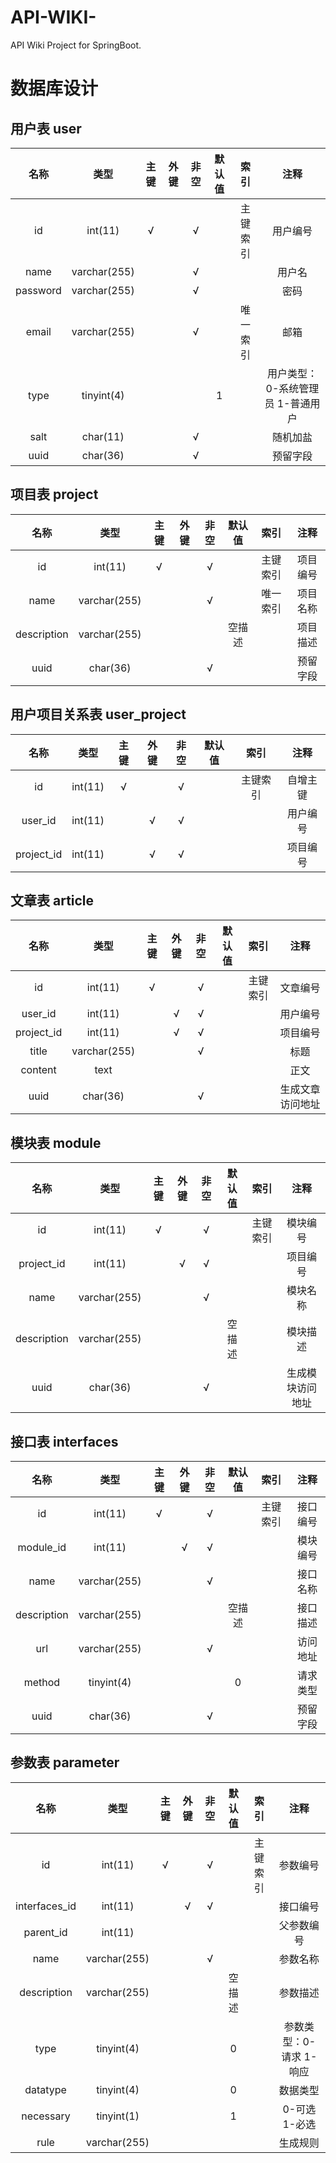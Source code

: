 # API-WIKI-

API Wiki Project for SpringBoot.

# 数据库设计

## 用户表 user

|   名称   |     类型     | 主键 | 外键 | 非空 | 默认值 |   索引   |               注释                |
| :------: | :----------: | :--: | :--: | :--: | :----: | :------: | :-------------------------------: |
|    id    |   int(11)    |  √   |      |  √   |        | 主键索引 |             用户编号              |
|   name   | varchar(255) |      |      |  √   |        |          |              用户名               |
| password | varchar(255) |      |      |  √   |        |          |               密码                |
|  email   | varchar(255) |      |      |  √   |        | 唯一索引 |               邮箱                |
|   type   |  tinyint(4)  |      |      |      |   1    |          | 用户类型：0-系统管理员 1-普通用户 |
|   salt   |   char(11)   |      |      |  √   |        |          |             随机加盐              |
|   uuid   |   char(36)   |      |      |  √   |        |          |             预留字段              |

## 项目表 project

|    名称     |     类型     | 主键 | 外键 | 非空 | 默认值 |   索引   |   注释   |
| :---------: | :----------: | :--: | :--: | :--: | :----: | :------: | :------: |
|     id      |   int(11)    |  √   |      |  √   |        | 主键索引 | 项目编号 |
|    name     | varchar(255) |      |      |  √   |        | 唯一索引 | 项目名称 |
| description | varchar(255) |      |      |      | 空描述 |          | 项目描述 |
|    uuid     |   char(36)   |      |      |  √   |        |          | 预留字段 |

## 用户项目关系表 user_project

|    名称    |  类型   | 主键 | 外键 | 非空 | 默认值 |   索引   |   注释   |
| :--------: | :-----: | :--: | :--: | :--: | :----: | :------: | :------: |
|     id     | int(11) |  √   |      |  √   |        | 主键索引 | 自增主键 |
|  user_id   | int(11) |      |  √   |  √   |        |          | 用户编号 |
| project_id | int(11) |      |  √   |  √   |        |          | 项目编号 |

## 文章表 article

|    名称    |     类型     | 主键 | 外键 | 非空 | 默认值 |   索引   |       注释       |
| :--------: | :----------: | :--: | :--: | :--: | :----: | :------: | :--------------: |
|     id     |   int(11)    |  √   |      |  √   |        | 主键索引 |     文章编号     |
|  user_id   |   int(11)    |      |  √   |  √   |        |          |     用户编号     |
| project_id |   int(11)    |      |  √   |  √   |        |          |     项目编号     |
|   title    | varchar(255) |      |      |  √   |        |          |       标题       |
|  content   |     text     |      |      |      |        |          |       正文       |
|    uuid    |   char(36)   |      |      |  √   |        |          | 生成文章访问地址 |

## 模块表 module

|    名称     |     类型     | 主键 | 外键 | 非空 | 默认值 |   索引   |       注释       |
| :---------: | :----------: | :--: | :--: | :--: | :----: | :------: | :--------------: |
|     id      |   int(11)    |  √   |      |  √   |        | 主键索引 |     模块编号     |
| project_id  |   int(11)    |      |  √   |  √   |        |          |     项目编号     |
|    name     | varchar(255) |      |      |  √   |        |          |     模块名称     |
| description | varchar(255) |      |      |      | 空描述 |          |     模块描述     |
|    uuid     |   char(36)   |      |      |  √   |        |          | 生成模块访问地址 |

## 接口表 interfaces

|    名称     |     类型     | 主键 | 外键 | 非空 | 默认值 |   索引   |   注释   |
| :---------: | :----------: | :--: | :--: | :--: | :----: | :------: | :------: |
|     id      |   int(11)    |  √   |      |  √   |        | 主键索引 | 接口编号 |
|  module_id  |   int(11)    |      |  √   |  √   |        |          | 模块编号 |
|    name     | varchar(255) |      |      |  √   |        |          | 接口名称 |
| description | varchar(255) |      |      |      | 空描述 |          | 接口描述 |
|     url     | varchar(255) |      |      |  √   |        |          | 访问地址 |
|   method    |  tinyint(4)  |      |      |      |   0    |          | 请求类型 |
|    uuid     |   char(36)   |      |      |  √   |        |          | 预留字段 |

## 参数表 parameter

|     名称      |     类型     | 主键 | 外键 | 非空 | 默认值 |   索引   |          注释           |
| :-----------: | :----------: | :--: | :--: | :--: | :----: | :------: | :---------------------: |
|      id       |   int(11)    |  √   |      |  √   |        | 主键索引 |        参数编号         |
| interfaces_id |   int(11)    |      |  √   |  √   |        |          |        接口编号         |
|   parent_id   |   int(11)    |      |      |      |        |          |       父参数编号        |
|     name      | varchar(255) |      |      |  √   |        |          |        参数名称         |
|  description  | varchar(255) |      |      |      | 空描述 |          |        参数描述         |
|     type      |  tinyint(4)  |      |      |      |   0    |          | 参数类型：0-请求 1-响应 |
|   datatype    |  tinyint(4)  |      |      |      |   0    |          |        数据类型         |
|   necessary   |  tinyint(1)  |      |      |      |   1    |          |      0-可选 1-必选      |
|     rule      | varchar(255) |      |      |      |        |          |        生成规则         |
